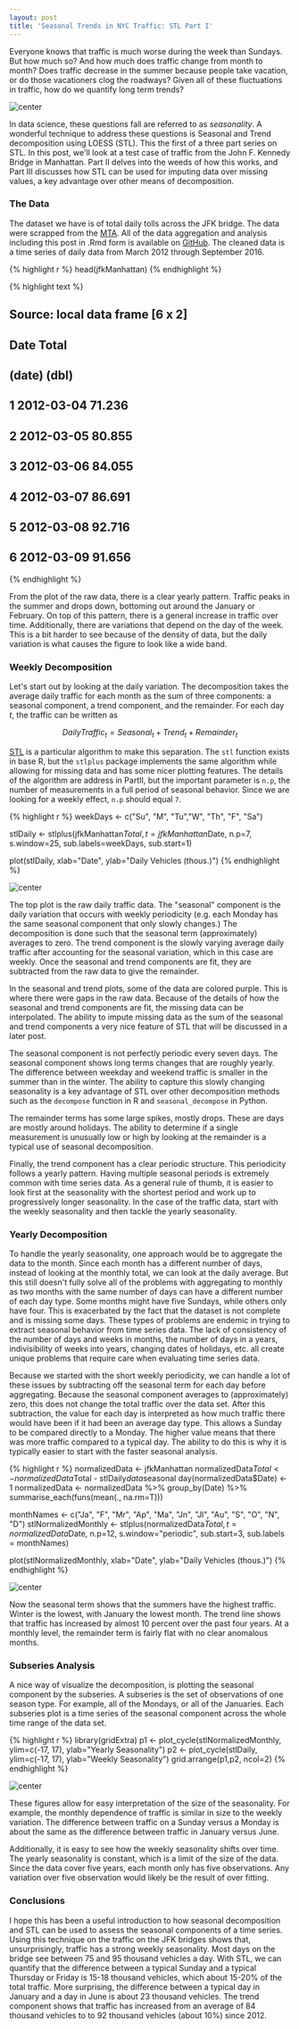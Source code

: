 ```yaml
---
layout: post
title: 'Seasonal Trends in NYC Traffic: STL Part I'
---
```



<!-- Loading and formatting data -->


<!-- ggplot of data -->

Everyone knows that traffic is much worse during the week than Sundays. But how much so? And how much does traffic change from month to month? Does traffic decrease in the summer because people take vacation, or do those vacationers clog the roadways? Given all of these fluctuations in traffic, how do we quantify long term trends?

![center](/figures/STL-Part-I/unnamed-chunk-3-1.png)

In data science, these questions fall are referred to as _seasonality_. A wonderful technique to address these questions is Seasonal and Trend decomposition using LOESS (STL). This the first of a three part series on STL. In this post, we'll look at a test case of traffic from the John F. Kennedy Bridge in Manhattan. Part II delves into the weeds of how this works, and Part III discusses how STL can be used for imputing data over missing values, a key advantage over other means of decomposition.

### The Data

The dataset we have is of total daily tolls across the JFK bridge. The data were scrapped from the [MTA][dataLocation]. All of the data aggregation and analysis including this post in .Rmd form is available on [GitHub][source]. The cleaned data is a time series of daily data from March 2012 through September 2016.


{% highlight r %}
head(jfkManhattan)
{% endhighlight %}



{% highlight text %}
## Source: local data frame [6 x 2]
##
##         Date  Total
##       (date)  (dbl)
## 1 2012-03-04 71.236
## 2 2012-03-05 80.855
## 3 2012-03-06 84.055
## 4 2012-03-07 86.691
## 5 2012-03-08 92.716
## 6 2012-03-09 91.656
{% endhighlight %}

From the plot of the raw data, there is a clear yearly pattern. Traffic peaks in the summer and drops down, bottoming out around the January or February. On top of this pattern, there is a general increase in traffic over time. Additionally, there are variations that depend on the day of the week. This is a bit harder to see because of the density of data, but the daily variation is what causes the figure to look like a wide band.

### Weekly Decomposition

Let's start out by looking at the daily variation. The decomposition takes the average daily traffic for each month as the sum of three components: a seasonal component, a trend component, and the remainder. For each day $t$, the traffic can be written as

$$ DailyTraffic_t = Seasonal_t + Trend_t + Remainder_t $$

[STL][Cleveland] is a particular algorithm to make this separation. The `stl` function exists in base R, but the `stlplus` package implements the same algorithm while allowing for missing data and has some nicer plotting features. The details of the algorithm are address in PartII, but the important parameter is `n.p`, the number of measurements in a full period of seasonal behavior. Since we are looking for a weekly effect, `n.p` should equal `7`.



{% highlight r %}
weekDays <- c("Su", "M", "Tu","W", "Th", "F", "Sa")

stlDaily <- stlplus(jfkManhattan$Total,t=jfkManhattan$Date,
                    n.p=7, s.window=25,
                    sub.labels=weekDays, sub.start=1)

plot(stlDaily, xlab="Date", ylab="Daily Vehicles (thous.)")
{% endhighlight %}

![center](/figures/STL-Part-I/unnamed-chunk-5-1.png)

The top plot is the raw daily traffic data. The "seasonal" component is the daily variation that occurs with weekly periodicity (e.g. each Monday has the same seasonal component that only slowly changes.) The decomposition is done such that the seasonal term (approximately) averages to zero. The trend component is the slowly varying average daily traffic after accounting for the seasonal variation, which in this case are weekly. Once the seasonal and trend components are fit, they are subtracted from the raw data to give the remainder.

In the seasonal and trend plots, some of the data are colored purple. This is where there were gaps in the raw data. Because of the details of how the seasonal and trend components are fit, the missing data can be interpolated. The ability to impute missing data as the sum of the seasonal and trend components a very nice feature of STL that will be discussed in a later post.

The seasonal component is not perfectly periodic every seven days. The seasonal component shows long terms changes that are roughly yearly. The difference between weekday and weekend traffic is smaller in the summer than in the winter. The ability to capture this slowly changing seasonality is a key advantage of STL over other decomposition methods such as the `decompose` function in R and `seasonal_decompose` in Python.

The remainder terms has some large spikes, mostly drops. These are days are mostly around holidays. The ability to determine if a single measurement is unusually low or high by looking at the remainder is a typical use of seasonal decomposition.

Finally, the trend component has a clear periodic structure. This periodicity follows a yearly pattern. Having multiple seasonal periods is extremely common with time series data. As a general rule of thumb, it is easier to look first at the seasonality with the shortest period and work up to progressively longer seasonality. In the case of the traffic data, start with the weekly seasonality and then tackle the yearly seasonality.

### Yearly Decomposition

To handle the yearly seasonality, one approach would be to aggregate the data to the month. Since each month has a different number of days, instead of looking at the monthly total, we can look at the daily average. But this still doesn't fully solve all of the problems with aggregating to monthly as two months with the same number of days can have a different number of each day type. Some months might have five Sundays, while others only have four. This is exacerbated by the fact that the dataset is not complete and is missing some days. These types of problems are endemic in trying to extract seasonal behavior from time series data. The lack of consistency of the number of days and weeks in months, the number of days in a years, indivisibility of weeks into years, changing dates of holidays, etc. all create unique problems that require care when evaluating time series data.

Because we started with the short weekly periodicity, we can handle a lot of these issues by subtracting off the seasonal term for each day before aggregating. Because the seasonal component averages to (approximately) zero, this does not change the total traffic over the data set. After this subtraction, the value for each day is interpreted as how much traffic there would have been if it had been an average day type. This allows a Sunday to be compared directly to a Monday. The higher value means that there was more traffic compared to a typical day. The ability to do this is why it is typically easier to start with the faster seasonal analysis.


{% highlight r %}
normalizedData <- jfkManhattan
normalizedData$Total <- normalizedData$Total - stlDaily$data$seasonal
day(normalizedData$Date) <- 1
normalizedData <- normalizedData %>%
  group_by(Date) %>%
  summarise_each(funs(mean(., na.rm=T)))

monthNames <- c("Ja", "F", "Mr", "Ap", "Ma", "Jn", "Jl", "Au", "S", "O", "N", "D")
stlNormalizedMonthly <- stlplus(normalizedData$Total, t=normalizedData$Date,
                                n.p=12, s.window="periodic",
                                sub.start=3, sub.labels = monthNames)

plot(stlNormalizedMonthly, xlab="Date", ylab="Daily Vehicles (thous.)")
{% endhighlight %}

![center](/figures/STL-Part-I/unnamed-chunk-6-1.png)

Now the seasonal term shows that the summers have the highest traffic. Winter is the lowest, with January the lowest month.  The trend line shows that traffic has increased by almost 10 percent over the past four years.  At a monthly level, the remainder term is fairly flat with no clear anomalous months.

### Subseries Analysis
A nice way of visualize the decomposition, is plotting the seasonal component by the subseries. A subseries is the set of observations of one season type. For example, all of the Mondays, or all of the Januaries. Each subseries plot is a time series of the seasonal component across the whole time range of the data set.


{% highlight r %}
library(gridExtra)
p1 <- plot_cycle(stlNormalizedMonthly, ylim=c(-17, 17), ylab="Yearly Seasonality")
p2 <- plot_cycle(stlDaily, ylim=c(-17, 17), ylab="Weekly Seasonality")
grid.arrange(p1,p2, ncol=2)
{% endhighlight %}

![center](/figures/STL-Part-I/unnamed-chunk-7-1.png)

These figures allow for easy interpretation of the size of the seasonality. For example, the monthly dependence of traffic is similar in size to the weekly variation. The difference between traffic on a Sunday versus a Monday is about the same as the difference between traffic in January versus June.

Additionally, it is easy to see how the weekly seasonality shifts over time. The yearly seasonality is constant, which is a limit of the size of the data. Since the data cover five years, each month only has five observations. Any variation over five observation would likely be the result of over fitting.


### Conclusions

I hope this has been a useful introduction to how seasonal decomposition and STL can be used to assess the seasonal components of a time series. Using this technique on the traffic on the JFK bridges shows that, unsurprisingly, traffic has a strong weekly seasonality. Most days on the bridge see between 75 and 95 thousand vehicles a day. With STL, we can quantify that the difference between a typical Sunday and a typical Thursday or Friday is 15-18 thousand vehicles, which about 15-20% of the total traffic. More surprising, the difference between a typical day in January and a day in June is about 23 thousand vehicles. The trend component shows that traffic has increased from an average of 84 thousand vehicles to to 92 thousand vehicles (about 10%) since 2012.

[Cleveland]: http://www.wessa.net/download/stl.pdf
[dataLocation]: http://web.mta.info/developers/data/bandt/trafficdata.html
[source]: https://github.com/dillongardner/NYTraffic
